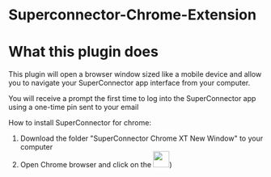 # Superconnector-Chrome-Extension

# What this plugin does

This plugin will open a browser window sized like a mobile device and allow you to navigate your SuperConnector app interface from your computer.

You will receive a prompt the first time to log into the SuperConnector app using a one-time pin sent to your email

How to install SuperConnector for chrome:
1) Download the folder "SuperConnector Chrome XT New Window" to your computer
2) Open Chrome browser and click on the <img src="https://github.com/dc152xx/Superconnector-Chrome-Extension/assets/48764223/0dfa06f2-7c0d-4f3f-baf0-480ba5c011b3" width="32" height="32">)
